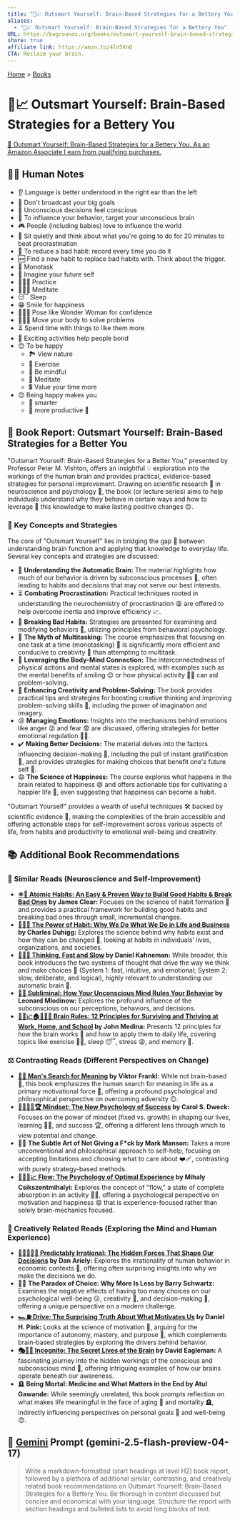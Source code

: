 ```yaml
---
title: "🧠📈 Outsmart Yourself: Brain-Based Strategies for a Bettery You"
aliases:
  - "🧠📈 Outsmart Yourself: Brain-Based Strategies for a Bettery You"
URL: https://bagrounds.org/books/outsmart-yourself-brain-based-strategies-for-a-bettery-you
share: true
affiliate link: https://amzn.to/4ln5XnQ
CTA: Reclaim your brain.
---
```

[Home](../index.md) > [Books](./index.md)  
# 🧠📈 Outsmart Yourself: Brain-Based Strategies for a Bettery You  
[🛒 Outsmart Yourself: Brain-Based Strategies for a Bettery You. As an Amazon Associate I earn from qualifying purchases.](https://amzn.to/4ln5XnQ)  
  
## 📝🐒 Human Notes  
- 👂 Language is better understood in the right ear than the left  
- 🤫 Don't broadcast your big goals  
- 🧟 Unconscious decisions feel conscious  
- 🪈 To influence your behavior, target your unconscious brain  
- 🎮 People (including babies) love to influence the world  
- 🧘 Sit quietly and think about what you're going to do for 20 minutes to beat procrastination  
- 📝 To reduce a bad habit: record every time you do it  
- 🆕 Find a new habit to replace bad habits with. Think about the trigger.  
- 🧐 Monotask  
- 🔮 Imagine your future self  
- 🏋🏼‍♀️ Practice  
- 🧘🏼‍♀️ Meditate  
- 😴 Sleep  
- 😁 Smile for happiness  
- 🦸🏼‍♀️ Pose like Wonder Woman for confidence  
- 🚶🏼‍♀️ Move your body to solve problems  
- ⏳ Spend time with things to like them more  
- 🥳 Exciting activities help people bond  
- 😊 To be happy  
    - 🏞️ View nature  
    - 🏃 Exercise  
    - 🧠 Be mindful  
    - 🧘 Meditate  
    - 💲 Value your time more  
- 😊 Being happy makes you  
    - 🧠 smarter  
    - 🚀 more productive 🎉  
  
## 🧠 Book Report: Outsmart Yourself: Brain-Based Strategies for a Better You  
  
"Outsmart Yourself: Brain-Based Strategies for a Better You," presented by Professor Peter M. Vishton, offers an insightful 💡 exploration into the workings of the human brain and provides practical, evidence-based strategies for personal improvement. Drawing on scientific research 🔬 in neuroscience and psychology 🧠, the book (or lecture series) aims to help individuals understand why they behave in certain ways and how to leverage 🚀 this knowledge to make lasting positive changes 😊.  
  
### 🔑 Key Concepts and Strategies  
  
The core of "Outsmart Yourself" lies in bridging the gap 🌉 between understanding brain function and applying that knowledge to everyday life. Several key concepts and strategies are discussed:  
  
* 🧠 **Understanding the Automatic Brain:** The material highlights how much of our behavior is driven by subconscious processes 🤔, often leading to habits and decisions that may not serve our best interests.  
* ⏳ **Combating Procrastination:** Practical techniques rooted in understanding the neurochemistry of procrastination 😩 are offered to help overcome inertia and improve efficiency 📈.  
* 🚫 **Breaking Bad Habits:** Strategies are presented for examining and modifying behaviors 🔄, utilizing principles from behavioral psychology.  
* 🚫 **The Myth of Multitasking:** The course emphasizes that focusing on one task at a time (monotasking) 🎯 is significantly more efficient and conducive to creativity 🎨 than attempting to multitask.  
* 🤝 **Leveraging the Body-Mind Connection:** The interconnectedness of physical actions and mental states is explored, with examples such as the mental benefits of smiling 😊 or how physical activity 🏃‍♀️ can aid problem-solving.  
* 🚀 **Enhancing Creativity and Problem-Solving:** The book provides practical tips and strategies for boosting creative thinking and improving problem-solving skills 🧩, including the power of imagination and imagery.  
* 😢 **Managing Emotions:** Insights into the mechanisms behind emotions like anger 😡 and fear 😨 are discussed, offering strategies for better emotional regulation 🧘‍♀️.  
* ✔️ **Making Better Decisions:** The material delves into the factors influencing decision-making 🤔, including the pull of instant gratification 🍬, and provides strategies for making choices that benefit one's future self 👴.  
* 😄 **The Science of Happiness:** The course explores what happens in the brain related to happiness 😄 and offers actionable tips for cultivating a happier life 🌻, even suggesting that happiness can become a habit.  
  
"Outsmart Yourself" provides a wealth of useful techniques 🛠️ backed by scientific evidence 🔬, making the complexities of the brain accessible and offering actionable steps for self-improvement across various aspects of life, from habits and productivity to emotional well-being and creativity.  
  
## 📚 Additional Book Recommendations  
  
### 🧠 Similar Reads (Neuroscience and Self-Improvement)  
  
* **[⚛️🔄 Atomic Habits: An Easy & Proven Way to Build Good Habits & Break Bad Ones](./atomic-habits.md) by James Clear:** Focuses on the science of habit formation 🔁 and provides a practical framework for building good habits and breaking bad ones through small, incremental changes.  
* **[🔄🧠💪 The Power of Habit: Why We Do What We Do in Life and Business](./the-power-of-habit.md) by Charles Duhigg:** Explores the science behind why habits exist and how they can be changed 🔄, looking at habits in individuals' lives, organizations, and societies.  
* **[🤔🐇🐢 Thinking, Fast and Slow](./thinking-fast-and-slow.md) by Daniel Kahneman:** While broader, this book introduces the two systems of thought that drive the way we think and make choices 🤔 (System 1: fast, intuitive, and emotional; System 2: slow, deliberate, and logical), highly relevant to understanding our automatic brain 🧠.  
* **[🤫🧠 Subliminal: How Your Unconscious Mind Rules Your Behavior](./subliminal-how-your-unconscious-mind-rules-your-behavior.md) by Leonard Mlodinow:** Explores the profound influence of the subconscious on our perceptions, behaviors, and decisions.  
* **[🧠💡📈🏠🏢🧑‍🎓 Brain Rules: 12 Principles for Surviving and Thriving at Work, Home, and School](./brain-rules-12-principles-for-surviving-and-thriving-at-work-home-and-school.md) by John Medina:** Presents 12 principles for how the brain works 🧠 and how to apply them to daily life, covering topics like exercise 🏃‍♀️, sleep 😴, stress 😫, and memory 💭.  
  
### ⚖️ Contrasting Reads (Different Perspectives on Change)  
  
* **[🔦💡 Man's Search for Meaning](./mans-search-for-meaning.md) by Viktor Frankl:** While not brain-based 🧠, this book emphasizes the human search for meaning in life as a primary motivational force 💪, offering a profound psychological and philosophical perspective on overcoming adversity 😔.  
* **[🌱🧘🏼‍♀️🏆 Mindset: The New Psychology of Success](./mindset.md) by Carol S. Dweck:** Focuses on the power of mindset (fixed vs. growth) in shaping our lives, learning 🧑‍🏫, and success 🏆, offering a different lens through which to view potential and change.  
* 🙅‍♀️ **The Subtle Art of Not Giving a F\*ck by Mark Manson:** Takes a more unconventional and philosophical approach to self-help, focusing on accepting limitations and choosing what to care about ❤️‍🩹, contrasting with purely strategy-based methods.  
* **[🌊🧘🧠📈 Flow: The Psychology of Optimal Experience](./flow-the-psychology-of-optimal-experience.md) by Mihaly Csikszentmihalyi:** Explores the concept of "flow," a state of complete absorption in an activity 🧘‍♀️, offering a psychological perspective on motivation and happiness 😄 that is experience-focused rather than solely brain-mechanics focused.  
  
### 🎨 Creatively Related Reads (Exploring the Mind and Human Experience)  
  
* **[🔮🤷🏼‍♀️🤪 Predictably Irrational: The Hidden Forces That Shape Our Decisions](./predictably-irrational.md) by Dan Ariely:** Explores the irrationality of human behavior in economic contexts 💸, offering often surprising insights into why we make the decisions we do.  
* 😵‍💫 **The Paradox of Choice: Why More Is Less by Barry Schwartz:** Examines the negative effects of having too many choices on our psychological well-being 😔, creativity 🎨, and decision-making 🤔, offering a unique perspective on a modern challenge.  
* **[🏎️⛽ Drive: The Surprising Truth About What Motivates Us](./drive-the-surprising-truth-about-what-motivates-us.md) by Daniel H. Pink:** Looks at the science of motivation 💪, arguing for the importance of autonomy, mastery, and purpose 🎯, which complements brain-based strategies by exploring the drivers behind behavior.  
* **[🎭🤫🧠 Incognito: The Secret Lives of the Brain](./incognito.md) by David Eagleman:** A fascinating journey into the hidden workings of the conscious and subconscious mind 🧠, offering intriguing examples of how our brains operate beneath our awareness.  
* 🪦 **Being Mortal: Medicine and What Matters in the End by Atul Gawande:** While seemingly unrelated, this book prompts reflection on what makes life meaningful in the face of aging 👴 and mortality 🪦, indirectly influencing perspectives on personal goals 🎯 and well-being 😊.  
  
## 💬 [Gemini](../software/gemini.md) Prompt (gemini-2.5-flash-preview-04-17)  
> Write a markdown-formatted (start headings at level H2) book report, followed by a plethora of additional similar, contrasting, and creatively related book recommendations on Outsmart Yourself: Brain-Based Strategies for a Bettery You. Be thorough in content discussed but concise and economical with your language. Structure the report with section headings and bulleted lists to avoid long blocks of text.